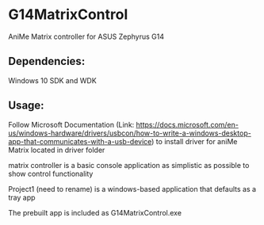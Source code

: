 # G14MatrixControl
AniMe Matrix controller for ASUS Zephyrus G14

## Dependencies:
Windows 10 SDK and WDK

## Usage:
Follow Microsoft Documentation (Link: https://docs.microsoft.com/en-us/windows-hardware/drivers/usbcon/how-to-write-a-windows-desktop-app-that-communicates-with-a-usb-device)
to install driver for aniMe Matrix located in driver folder

matrix controller is a basic console application as simplistic as possible to show control functionality

Project1 (need to rename) is a windows-based application that defaults as a tray app

The prebuilt app is included as G14MatrixControl.exe
